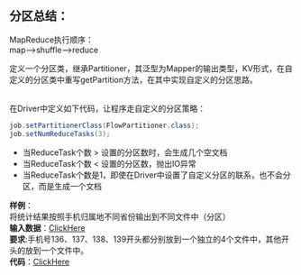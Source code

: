 ## 分区总结：<br>

MapReduce执行顺序：<br>
map-->shuffle-->reduce

定义一个分区类，继承Partitioner，其泛型为Mapper的输出类型，KV形式，在自定义的分区类中重写getPartition方法，在其中实现自定义的分区思路。

<br>
在Driver中定义如下代码，让程序走自定义的分区策略：

```java
job.setPartitionerClass(FlowPartitioner.class);
job.setNumReduceTasks(3);
```

- 当ReduceTask个数 > 设置的分区数时，会生成几个空文档
- 当ReduceTask个数 < 设置的分区数，抛出IO异常
- 当ReduceTask个数是1，即使在Driver中设置了自定义分区的联系，也不会分区，而是生成一个文档

**样例**：<br>
将统计结果按照手机归属地不同省份输出到不同文件中（分区）<br>
**输入数据**：[ClickHere](https://github.com/2402575933/Hadoop/blob/main/example/partitions/data.txt)
<br>**要求**:手机号136、137、138、139开头都分别放到一个独立的4个文件中，其他开头的放到一个文件中。
<br>**代码**：[ClickHere](https://github.com/2402575933/Hadoop/tree/main/example/partitions)
